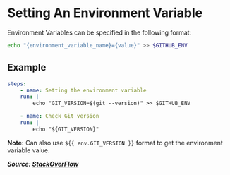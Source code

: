 # Setting An Environment Variable

Environment Variables can be specified in the following format:

```bash
echo "{environment_variable_name}={value}" >> $GITHUB_ENV
```

## Example

```yaml
steps:
    - name: Setting the environment variable
    run: |
        echo "GIT_VERSION=$(git --version)" >> $GITHUB_ENV

    - name: Check Git version
    run: |
        echo "${GIT_VERSION}"
```

**Note:** Can also use `${{ env.GIT_VERSION }}` format to get the environment variable value.

**_Source: [StackOverFlow](https://stackoverflow.com/a/57969570)_**
